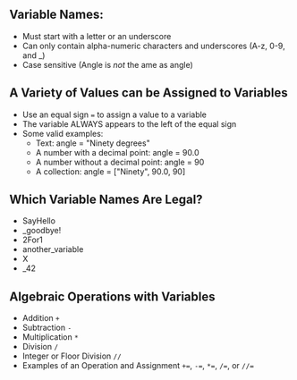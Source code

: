 
## Variable Names:
- Must start with a letter or an underscore
- Can only contain alpha-numeric characters and underscores (A-z, 0-9, and _)
- Case sensitive (Angle is _not_ the ame as angle)

## A Variety of Values can be Assigned to Variables
- Use an equal sign `=` to assign a value to a variable
- The variable ALWAYS appears to the left of the equal sign
- Some valid examples: 
    - Text: angle = "Ninety degrees"
    - A number with a decimal point: angle = 90.0
    - A number without a decimal point: angle = 90
    - A collection: angle = ["Ninety", 90.0, 90]

## Which Variable Names Are Legal?
- SayHello
- _goodbye!
- 2For1
- another_variable
- X
- _42

## Algebraic Operations with Variables
- Addition `+`
- Subtraction `-`
- Multiplication `*`
- Division `/`
- Integer or Floor Division `//`
- Examples of an Operation and Assignment `+=`, `-=`, `*=`, `/=`, or `//=`